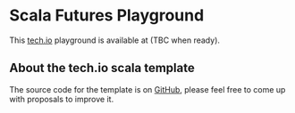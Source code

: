 # Scala Futures Playground

This [tech.io](https://tech.io) playground is available at (TBC when ready).

## About the tech.io scala template

The source code for the template is on [GitHub](https://github.com/CodinGame/scala-template), please feel free to come up with proposals to improve it.
